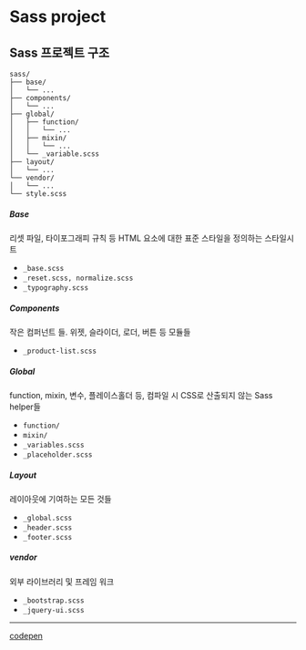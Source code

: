 # Sass project

## Sass 프로젝트 구조

```
sass/
├── base/
│   └── ...
├── components/
│   └── ...
├── global/
│   ├── function/
│   │   └── ...
│   ├── mixin/
│   │   └── ...
│   └── _variable.scss
├── layout/
│   └── ...
└── vendor/
│   └── ...
└── style.scss
```

##### Base

리셋 파일, 타이포그래피 규칙 등 HTML 요소에 대한 표준 스타일을 정의하는 스타일시트

+ `_base.scss`
+ `_reset.scss, normalize.scss`
+ `_typography.scss`

##### Components

작은 컴퍼넌트 들. 위젯, 슬라이더, 로더, 버튼 등 모듈들

+ `_product-list.scss`

##### Global

function, mixin, 변수, 플레이스홀더 등, 컴파일 시 CSS로 산출되지 않는 Sass helper들

+ `function/`
+ `mixin/`
+ `_variables.scss`
+ `_placeholder.scss`

##### Layout

레이아웃에 기여하는 모든 것들

+ `_global.scss`
+ `_header.scss`
+ `_footer.scss`

##### vendor

외부 라이브러리 및 프레임 워크

+ `_bootstrap.scss`
+ `_jquery-ui.scss`

***
[codepen](https://codepen.io/chiabi88/project/editor/Xmbykw/)